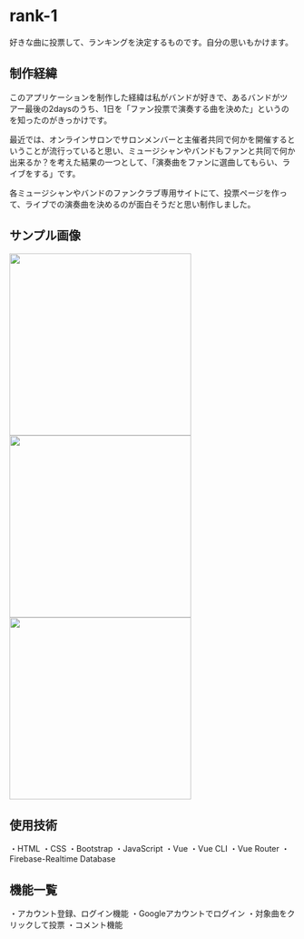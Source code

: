 # rank-1
好きな曲に投票して、ランキングを決定するものです。自分の思いもかけます。

## 制作経緯
このアプリケーションを制作した経緯は私がバンドが好きで、あるバンドがツアー最後の2daysのうち、1日を「ファン投票で演奏する曲を決めた」というのを知ったのがきっかけです。
 
最近では、オンラインサロンでサロンメンバーと主催者共同で何かを開催するということが流行っていると思い、ミュージシャンやバンドもファンと共同で何か出来るか？を考えた結果の一つとして、「演奏曲をファンに選曲してもらい、ライブをする」です。
 
各ミュージシャンやバンドのファンクラブ専用サイトにて、投票ページを作って、ライブでの演奏曲を決めるのが面白そうだと思い制作しました。

## サンプル画像
<img src="https://i.gyazo.com/7df5b54df15ab0726eeef7baee9a646f.jpg" width="320px">
<img src="https://i.gyazo.com/47765c5cfa15146acb6d09ffc55915c1.jpg" width="320px">
<img src="https://i.gyazo.com/6f476e42ac2574797642e043a00f30d5.png" width="320px">

## 使用技術
・HTML
・CSS
・Bootstrap
・JavaScript
・Vue
・Vue CLI
・Vue Router
・Firebase-Realtime Database


## 機能一覧
・アカウント登録、ログイン機能
・Googleアカウントでログイン
・対象曲をクリックして投票
・コメント機能
